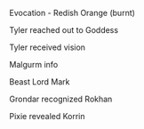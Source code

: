 <!-- Mules and Wagon forgotten -->

Evocation - Redish Orange (burnt)

Tyler reached out to Goddess

Tyler received vision

Malgurm info

Beast Lord Mark

Grondar recognized Rokhan

Pixie revealed Korrin